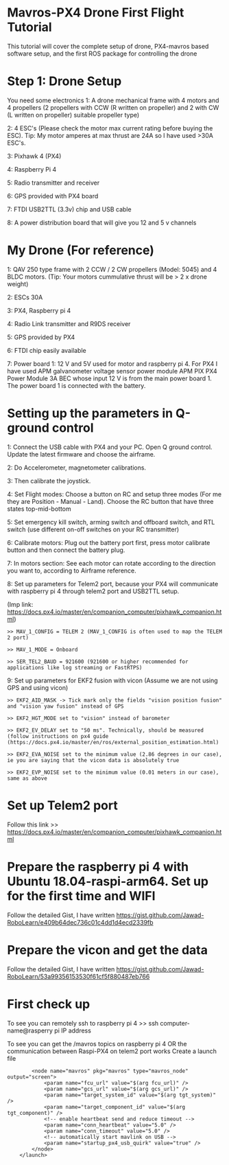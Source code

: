 # Mavros-PX4 Drone First Flight Tutorial
This tutorial will cover the complete setup of drone, PX4-mavros based software setup, and the first ROS package for controlling the drone

# Step 1: Drone Setup
You need some electronics
1: A drone mechanical frame with 4 motors and 4 propellers (2 propellers with CCW (R written on propeller) and 2 with CW (L written on propeller) suitable propeller type)

2: 4 ESC's (Please check the motor max current rating before buying the ESC). Tip: My motor amperes at max thrust are 24A so I have used >30A ESC's. 

3: Pixhawk 4 (PX4)

4: Raspberry Pi 4

5: Radio transmitter and receiver

6: GPS provided with PX4 board

7: FTDI USB2TTL (3.3v) chip and USB cable 

8: A power distribution board that will give you 12 and 5 v channels

# My Drone (For reference)
1: QAV 250 type frame with 2 CCW / 2 CW propellers (Model: 5045) and 4 BLDC motors. (Tip: Your motors cummulative thrust will be > 2 x drone weight)

2: ESCs 30A

3: PX4, Raspberry pi 4

4: Radio Link transmitter and R9DS receiver

5: GPS provided by PX4

6: FTDI chip easily available

7: Power board 1: 12 V and 5V used for motor and raspberry pi 4. For PX4 I have used APM galvanometer voltage sensor power module APM PIX PX4 Power Module 3A BEC whose input 12 V is from the main power board 1. The power board 1 is connected with the battery. 

# Setting up the parameters in Q-ground control 
1: Connect the USB cable with PX4 and your PC. Open Q ground control. Update the latest firmware and choose the airframe.

2: Do Accelerometer, magnetometer calibrations.

3: Then calibrate the joystick. 

4: Set Flight modes: Choose a button on RC and setup three modes (For me they are Position - Manual - Land). Choose the RC button that have three states top-mid-bottom

5: Set emergency kill switch, arming switch and offboard switch, and RTL switch (use different on-off switches on your RC transmitter)

6: Calibrate motors: Plug out the battery port first, press motor calibrate button and then connect the battery plug. 

7: In motors section: See each motor can rotate according to the direction you want to, according to Airframe reference.

8: Set up parameters for Telem2 port, because your PX4 will communicate with raspberry pi 4 through telem2 port and USB2TTL setup. 

(Imp link: https://docs.px4.io/master/en/companion_computer/pixhawk_companion.html)

    >> MAV_1_CONFIG = TELEM 2 (MAV_1_CONFIG is often used to map the TELEM 2 port)
    
    >> MAV_1_MODE = Onboard
    
    >> SER_TEL2_BAUD = 921600 (921600 or higher recommended for applications like log streaming or FastRTPS)
    
9: Set up parameters for EKF2 fusion with vicon (Assume we are not using GPS and using vicon)

    >> EKF2_AID_MASK -> Tick mark only the fields "vision position fusion" and "vision yaw fusion" instead of GPS
    
    >> EKF2_HGT_MODE set to "vision" instead of barometer
    
    >> EKF2_EV_DELAY set to "50 ms". Technically, should be measured (follow instructions on px4 guide (https://docs.px4.io/master/en/ros/external_position_estimation.html)
    
    >> EKF2_EVA_NOISE set to the minimum value (2.86 degrees in our case), ie you are saying that the vicon data is absolutely true
    
    >> EKF2_EVP_NOISE set to the minimum value (0.01 meters in our case), same as above

# Set up Telem2 port 
Follow this link >> https://docs.px4.io/master/en/companion_computer/pixhawk_companion.html

# Prepare the raspberry pi 4 with Ubuntu 18.04-raspi-arm64. Set up for the first time and WIFI
Follow the detailed Gist, I have written 
https://gist.github.com/Jawad-RoboLearn/e409b64dec736c01c4dd1d4ecd2339fb

# Prepare the vicon and get the data
Follow the detailed Gist, I have written
https://gist.github.com/Jawad-RoboLearn/53a99356153530f61cf5f880487eb766

# First check up 
To see you can remotely ssh to raspberry pi 4 
    >> ssh computer-name@rasperry pi IP address

To see you can get the /mavros topics on raspberry pi 4 OR the communication between Raspi-PX4 on telem2 port works
    Create a launch file
        <launch>
            <arg name="fcu_url" default="/dev/ttyUSB0"/>
            <arg name="gcs_url" default="udp://:14556@127.0.0.1:14550" />
            <arg name="tgt_system" default="1" />
            <arg name="tgt_component" default="1" />
        
            <node name="mavros" pkg="mavros" type="mavros_node" output="screen">
                <param name="fcu_url" value="$(arg fcu_url)" />
                <param name="gcs_url" value="$(arg gcs_url)" />
                <param name="target_system_id" value="$(arg tgt_system)" />
                <param name="target_component_id" value="$(arg tgt_component)" />
                <!-- enable heartbeat send and reduce timeout -->
                <param name="conn_heartbeat" value="5.0" />
                <param name="conn_timeout" value="5.0" />
                <!-- automatically start mavlink on USB -->
                <param name="startup_px4_usb_quirk" value="true" />
            </node>
        </launch>
 
    
